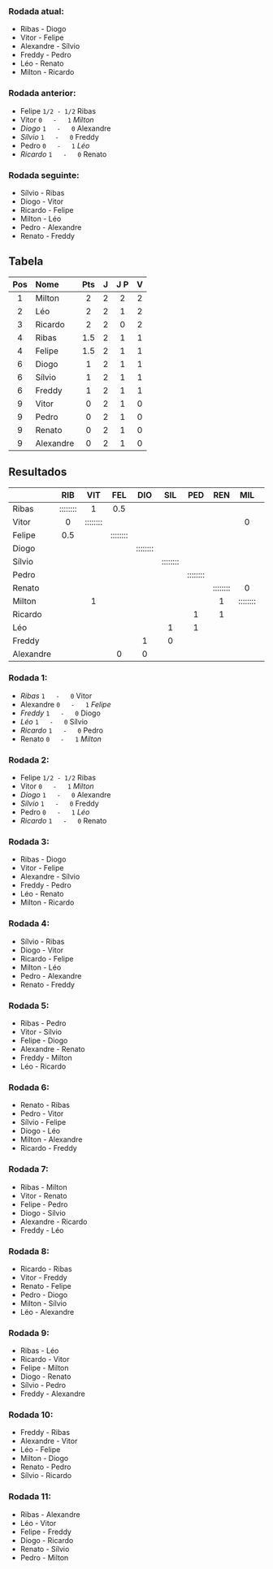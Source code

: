 ### Rodada atual:
* Ribas     -     Diogo
* Vitor     -     Felipe
* Alexandre     -     Sílvio
* Freddy     -     Pedro
* Léo     -     Renato
* Milton     -     Ricardo

### Rodada anterior:
* Felipe `1/2 - 1/2` Ribas
* Vitor `0   -   1` *Milton*
* *Diogo*  `1   -   0`  Alexandre
* *Sílvio*  `1   -   0`  Freddy
* Pedro `0   -   1` *Léo*
* *Ricardo*  `1   -   0`  Renato

### Rodada seguinte:
* Sílvio     -     Ribas
* Diogo     -     Vitor
* Ricardo     -     Felipe
* Milton     -     Léo
* Pedro     -     Alexandre
* Renato     -     Freddy

## Tabela

| Pos | Nome | Pts | J | J P | V |
| :---: | :--- | :---: | :---: | :---: | :---: |
| 1 | Milton | 2 | 2 | 2 | 2 |
| 2 | Léo | 2 | 2 | 1 | 2 |
| 3 | Ricardo | 2 | 2 | 0 | 2 |
| 4 | Ribas | 1.5 | 2 | 1 | 1 |
| 4 | Felipe | 1.5 | 2 | 1 | 1 |
| 6 | Diogo | 1 | 2 | 1 | 1 |
| 6 | Sílvio | 1 | 2 | 1 | 1 |
| 6 | Freddy | 1 | 2 | 1 | 1 |
| 9 | Vitor | 0 | 2 | 1 | 0 |
| 9 | Pedro | 0 | 2 | 1 | 0 |
| 9 | Renato | 0 | 2 | 1 | 0 |
| 9 | Alexandre | 0 | 2 | 1 | 0 |

## Resultados

| | RIB | VIT | FEL | DIO | SIL | PED | REN | MIL | RIC | LEO | FRE | ALE | Pts |
| :--- | :---: | :---: | :---: | :---: | :---: | :---: | :---: | :---: | :---: | :---: | :---: | :---: | :---: |
| Ribas | :::::::: | 1 | 0.5 |  |  |  |  |  |  |  |  |  | 1.5 |
| Vitor | 0 | :::::::: |  |  |  |  |  | 0 |  |  |  |  | 0 |
| Felipe | 0.5 |  | :::::::: |  |  |  |  |  |  |  |  | 1 | 1.5 |
| Diogo |  |  |  | :::::::: |  |  |  |  |  |  | 0 | 1 | 1 |
| Sílvio |  |  |  |  | :::::::: |  |  |  |  | 0 | 1 |  | 1 |
| Pedro |  |  |  |  |  | :::::::: |  |  | 0 | 0 |  |  | 0 |
| Renato |  |  |  |  |  |  | :::::::: | 0 | 0 |  |  |  | 0 |
| Milton |  | 1 |  |  |  |  | 1 | :::::::: |  |  |  |  | 2 |
| Ricardo |  |  |  |  |  | 1 | 1 |  | :::::::: |  |  |  | 2 |
| Léo |  |  |  |  | 1 | 1 |  |  |  | :::::::: |  |  | 2 |
| Freddy |  |  |  | 1 | 0 |  |  |  |  |  | :::::::: |  | 1 |
| Alexandre |  |  | 0 | 0 |  |  |  |  |  |  |  | :::::::: | 0 |

### Rodada 1:
* *Ribas*  `1   -   0`  Vitor
* Alexandre `0   -   1` *Felipe*
* *Freddy*  `1   -   0`  Diogo
* *Léo*  `1   -   0`  Sílvio
* *Ricardo*  `1   -   0`  Pedro
* Renato `0   -   1` *Milton*

### Rodada 2:
* Felipe `1/2 - 1/2` Ribas
* Vitor `0   -   1` *Milton*
* *Diogo*  `1   -   0`  Alexandre
* *Sílvio*  `1   -   0`  Freddy
* Pedro `0   -   1` *Léo*
* *Ricardo*  `1   -   0`  Renato

### Rodada 3:
* Ribas     -     Diogo
* Vitor     -     Felipe
* Alexandre     -     Sílvio
* Freddy     -     Pedro
* Léo     -     Renato
* Milton     -     Ricardo

### Rodada 4:
* Sílvio     -     Ribas
* Diogo     -     Vitor
* Ricardo     -     Felipe
* Milton     -     Léo
* Pedro     -     Alexandre
* Renato     -     Freddy

### Rodada 5:
* Ribas     -     Pedro
* Vitor     -     Sílvio
* Felipe     -     Diogo
* Alexandre     -     Renato
* Freddy     -     Milton
* Léo     -     Ricardo

### Rodada 6:
* Renato     -     Ribas
* Pedro     -     Vitor
* Sílvio     -     Felipe
* Diogo     -     Léo
* Milton     -     Alexandre
* Ricardo     -     Freddy

### Rodada 7:
* Ribas     -     Milton
* Vitor     -     Renato
* Felipe     -     Pedro
* Diogo     -     Sílvio
* Alexandre     -     Ricardo
* Freddy     -     Léo

### Rodada 8:
* Ricardo     -     Ribas
* Vitor     -     Freddy
* Renato     -     Felipe
* Pedro     -     Diogo
* Milton     -     Sílvio
* Léo     -     Alexandre

### Rodada 9:
* Ribas     -     Léo
* Ricardo     -     Vitor
* Felipe     -     Milton
* Diogo     -     Renato
* Sílvio     -     Pedro
* Freddy     -     Alexandre

### Rodada 10:
* Freddy     -     Ribas
* Alexandre     -     Vitor
* Léo     -     Felipe
* Milton     -     Diogo
* Renato     -     Pedro
* Sílvio     -     Ricardo

### Rodada 11:
* Ribas     -     Alexandre
* Léo     -     Vitor
* Felipe     -     Freddy
* Diogo     -     Ricardo
* Renato     -     Sílvio
* Pedro     -     Milton

